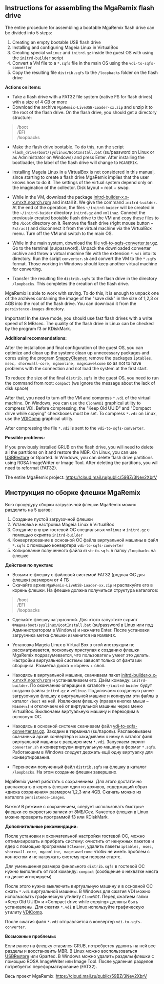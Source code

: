 Instructions for assembling the MgaRemix flash drive
---

The entire procedure for assembling a bootable MgaRemix flash drive can be divided into 5 steps:

1. Creating an empty bootable USB flash drive
2. Installing and configuring Mageia Linux in VirtualBox
3. Creating special `vmlinuz` and `initrd.gz` inside the guest OS with using the `initrd-builder` script
4. Convert a VM file to a `*.sqfs` file in the main OS using the `vdi-to-sqfs-converter`
5. Copy the resulting file `distrib.sqfs` to the `/loopbacks` folder on the flash drive

**Actions on items:**

- Take a flash drive with a FAT32 file system (native FS for flash drives) with a size of 4 GB or more
- Download the archive `MgaRemix-LiveUSB-Loader-xx.zip` and unzip it to the root of the flash drive. On the flash drive, you should get a directory structure:

>/boot  
>/EFI  
>/loopbacks

- Make the flash drive bootable. To do this, run the script `Flash_drive/boot/syslinux/BootInstall.bat` (su/password on Linux or as Administrator on Windows) and press Enter. After installing the bootloader, the label of the flash drive will change to `MGAREMIX`.
- Installing Mageia Linux in a VirtualBox is not considered in this manual, since starting to create a flash drive MgaRemix implies that the user knows how to do it. The settings of the virtual system depend only on the imagination of the collector. Disk layout = root + swap.
- While in the VM, download the package [initrd-builder-x.x-x.mrxX.noarch.rpm](https://github.com/AKotov-dev/MgaRemix-Tools/tree/main/initrd-builder) and install it. We give the command `initrd-builder`. At the end of the operation, the files `~/initrd-buider` will be created in the `~/initrd-buider` directory `initrd.gz` and `vmlinuz`. Connect the previously created bootable flash drive to the VM and copy these files to the `/boot` directory on it. Remove the flash drive (right mouse button – `Extract`) and disconnect it from the virtual machine via the VirtualBox menu. Turn off the VM and switch to the main OS.
- While in the main system, download the file [vdi-to-sqfs-converter.tar.gz](https://github.com/AKotov-dev/MgaRemix-Tools/tree/main/vdi-to-sqfs-converter). Go to the terminal (su/password). Unpack the downloaded converter archive and throw a virtual machine file with the extension `*.vdi` into its directory. Run the script `converter.sh` and convert the VM to the `*.sqfs` format. Those working in Windows should keep another virtual machine for converting.

- Transfer the resulting file `distrib.sqfs` to the flash drive in the directory `/loopbacks`. This completes the creation of the flash drive.

MgaRemix is able to work with saving. To do this, it is enough to unpack one of the archives containing the image of the "save disk" in the size of 1,2,3 or 4GB into the root of the flash drive. You can download it from the `persistence-images` directory.

Important! In the save mode, you should use fast flash drives with a write speed of 8 MB/sec. The quality of the flash drive in Linux can be checked by the program f3 or KDiskMark.

**Additional recommendations:**

After the installation and final configuration of the guest OS, you can optimize and clean up the system: clean up unnecessary packages and cores using the program [SnappyCleaner](https://github.com/AKotov-dev/SnappyCleaner), remove the packages `iptables, msec, shorewall-core, mgaonline, mageiawelcome` so as not to have problems with the connection and not load the system at the first start.

To reduce the size of the final `distrib.sqfs` in the guest OS, you need to run the command from root: `compact` (we ignore the message about the lack of disk space)

After that, you need to turn off the VM and compress `*.vdi` of the virtual machine. On Windows, you can use the `CloneVDI` graphical utility to compress VDI. Before compressing, the "Keep Old UUID" and "Compact drive while copying" checkboxes must be set. To compress `*.vdi` on Linux, use the [VDIComp](https://github.com/AKotov-dev/vdicomp) graphical utility.

After compressing the file `*.vdi` is sent to the `vdi-to-sqfs-converter`.

**Possible problems:**

If you previously installed GRUB on the flash drive, you will need to delete all the partitions on it and restore the MBR. On Linux, you can use [USBRestore](https://github.com/AKotov-dev/usbrestore) or Gparted. In Windows, you can delete flash drive partitions using ROSA ImageWriter or Image Tool. After deleting the partitions, you will need to reformat (FAT32).

The entire MgaRemix project: https://cloud.mail.ru/public/59BZ/3Nev2XbrV



Инструкция по cборке флешки MgaRemix
---

Всю процедуру сборки загрузочной флешки MgaRemix можно разделить на 5 шагов:

1. Создание пустой загрузочной флешки
2. Установка и настройка Mageia Linux в VirtualBox
3. Создание внутри гостевой ОС специальных `vmlinuz` и `initrd.gz` с помощью скрипта `initrd-builder`
4. Конвертирование в основной ОС файла виртуальной машины в файл `*.sqfs` с помощью конвертера `vdi-to-sqfs-converter`
5. Копирование полученного файла `distrib.sqfs` в папку `/loopbacks` на флешке

**Действия по пунктам:**

- Возьмите флешку с файловой системой FAT32 (родная ФС для флешек) размером от 4 ГБ
- Скачайте архив `MgaRemix-LiveUSB-Loader-xx.zip` и распакуйте его в корень флешки. На флешке должна получиться структура каталогов:

>/boot  
>/EFI  
>/loopbacks

- Сделайте флешку загрузочной. Для этого запустите скрипт `Флешка/boot/syslinux/BootInstall.bat` (su/password в Linux или под Администратором в Windows) и нажмите Enter. После установки загрузчика метка флешки изменится на `MGAREMIX`.
- Установка Mageia Linux в Virtual Box в этой инструкции не рассматривается, поскольку приступая к созданию флешки MgaRemix подразумевается, что пользователь умеет это делать. Настройки виртуальной системы зависят только от фантазии сборщика. Разметка диска = корень + своп.
- Находясь в виртуальной машине, скачиваем пакет [initrd-builder-х.х-х.mrxX.noarch.rpm](https://github.com/AKotov-dev/MgaRemix-Tools/tree/main/initrd-builder) и устанавливаем его. Даём команду: `initrd-builder`. По окончанию операции в каталоге `~/initrd-buider` будут созданы файлы `initrd.gz` и `vmlinuz`. Подключаем созданную ранее загрузочную флешку к виртуальной машине и копируем эти файлы в каталог `/boot` на ней. Извлекаем флешку (правая кнопка мыши – `Извлечь`) и отключаем её от виртуальной машины через меню VirtualBox. Выключаем виртуальную машину и переходим в основную ОС.
- Находясь в основной системе скачиваем файл [vdi-to-sqfs-converter.tar.gz](https://github.com/AKotov-dev/MgaRemix-Tools/tree/main/vdi-to-sqfs-converter). Заходим в терминал (su/пароль). Распаковываем скачанный архив конвертера и закидываем к нему в каталог файл виртуальной машины с расширением `*.vdi`. Запускаем скрипт `converter.sh` и конвертируем виртуальную машину в формат `*.sqfs`. Работающим в Windows следует держать ещё одну виртуалку для конвертирования.

- Переносим полученный файл `distrib.sqfs` на флешку в каталог `/loopbacks`. На этом создание флешки завершено.

МgaRemix умеет работать с сохранением. Для этого достаточно распаковать в корень флешки один из архивов, содержащий образ «диска сохранения» размером 1,2,3 или 4GB. Скачать можно из каталога `persistence-images`. 

Важно! В режиме с сохранением, следует использовать быстрые флешки со скоростью записи от 8МБ/Сек.  Качество флешки в Linux можно проверить программой f3 или KDiskMark.

**Дополнительные рекомендации:**

После установки и окончательной настройки гостевой ОС, можно оптимизировать и прибрать систему: очистить от ненужных пакетов и ядер с помощью программы `SCleaner`, удалить пакеты `iptables, msec, shorewall-core, mgaonline, mageiawelcome` чтобы не иметь проблем с коннектом и не нагружать систему при первом старте.

Для уменьшения размера финального `distrib.sqfs`  в гостевой ОС нужно выполнить от root команду: `compact` (сообщение о нехватке места на диске игнорируем)

После этого нужно выключить виртуальную машину и в основной ОС сжать `*.vdi` виртуальной машины. В Windows для сжатия VDI можно использовать графическую утилиту `CloneVDI`. Перед сжатием галки «Keep Old UUID» и «Compact drive while copying» должны быть установлены. Для сжатия `*.vdi` в Linux используйте графическую утилиту [VDIComp](https://github.com/AKotov-dev/vdicomp).

После сжатия файл `*.vdi` отправляется в конвертер `vdi-to-sqfs-converter`.

**Возможные проблемы:**

Если ранее на флешку ставился GRUB, потребуется удалить на ней все разделы и восстановить MBR. В Linux можно воспользоваться [USBRestore](https://github.com/AKotov-dev/usbrestore) или Gparted. В Windows можно удалить разделы флешки с помощью ROSA ImageWriter или Image Tool. После удаления разделов потребуется переформатирование (FAT32).

Весь проект MgaRemix: https://cloud.mail.ru/public/59BZ/3Nev2XbrV

